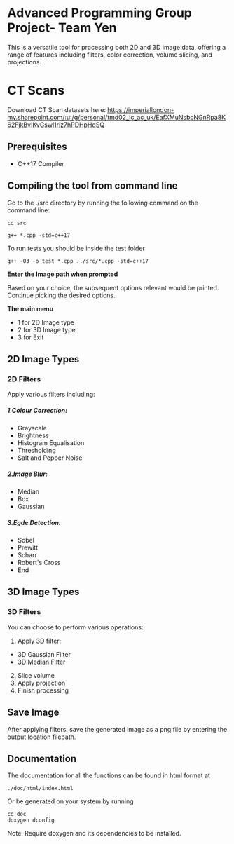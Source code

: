 # Advanced Programming Group Project- Team Yen
This is a versatile tool for processing both 2D and 3D image data, offering a range of features including filters, color correction, volume slicing, and projections.


# CT Scans
Download CT Scan datasets here:
https://imperiallondon-my.sharepoint.com/:u:/g/personal/tmd02_ic_ac_uk/EafXMuNsbcNGnRpa8K62FjkBvIKvCswl1riz7hPDHpHdSQ

## Prerequisites

* C++17 Compiler

## Compiling the tool from command line

Go to the ./src directory by running the following command on the command line:
```
cd src
```

```
g++ *.cpp -std=c++17
```

To run tests you should be inside the test folder
```
g++ -O3 -o test *.cpp ../src/*.cpp -std=c++17
```

**Enter the Image path when prompted**

Based on your choice, the subsequent options relevant would be printed. Continue picking the desired options.

**The main menu**
* 1 for 2D Image type
* 2 for 3D Image type
* 3 for Exit

## 2D Image Types

### 2D Filters

Apply various filters including:

##### 1.Colour Correction:
* Grayscale
* Brightness
* Histogram Equalisation
* Thresholding
* Salt and Pepper Noise

##### 2.Image Blur:
* Median
* Box
* Gaussian

##### 3.Egde Detection:
* Sobel
* Prewitt
* Scharr
* Robert's Cross
* End

## 3D Image Types

### 3D Filters

You can choose to perform various operations:
1. Apply 3D filter:
* 3D Gaussian Filter
* 3D Median Filter
2. Slice volume
3. Apply projection
4. Finish processing

## Save Image
After applying filters, save the generated image as a png file by entering the output location filepath.

## Documentation

The documentation for all the functions can be found in html format at

```
./doc/html/index.html
```

Or be generated on your system by running 

```
cd doc
doxygen dconfig
```
Note: Require doxygen and its dependencies to be installed.
